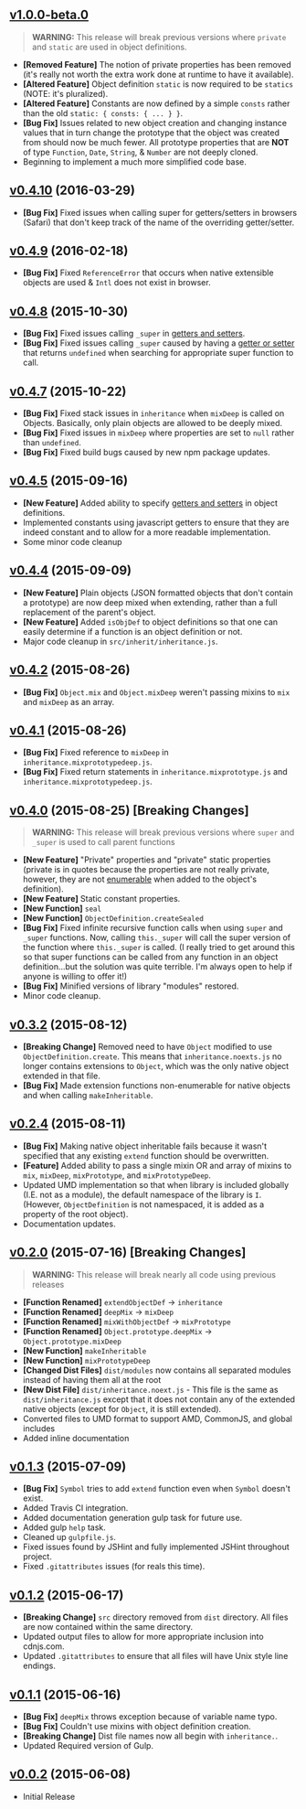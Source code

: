 ## [v1.0.0-beta.0](https://github.com/bsara/inheritance.js/tree/v1.0.0-beta.0)

> __WARNING:__ This release will break previous versions where `private` and
`static` are used in object definitions.

- **[Removed Feature]** The notion of private properties has been removed (it's
really not worth the extra work done at runtime to have it available).
- **[Altered Feature]** Object definition `static` is now required to be `statics`
(NOTE: it's pluralized).
- **[Altered Feature]** Constants are now defined by a simple `consts` rather than
the old `static: { consts: { ... } }`.
- **[Bug Fix]** Issues related to new object creation and changing instance values
that in turn change the prototype that the object was created from should now be
much fewer. All prototype properties that are **NOT** of type `Function`, `Date`,
`String`, & `Number` are not deeply cloned.
- Beginning to implement a much more simplified code base.


## [v0.4.10](https://github.com/bsara/inheritance.js/tree/v0.4.10) (2016-03-29)

- **[Bug Fix]** Fixed issues when calling super for getters/setters in browsers
(Safari) that don't keep track of the name of the overriding getter/setter.


## [v0.4.9](https://github.com/bsara/inheritance.js/tree/v0.4.9) (2016-02-18)

- **[Bug Fix]** Fixed `ReferenceError` that occurs when native extensible objects
are used & `Intl` does not exist in browser.


## [v0.4.8](https://github.com/bsara/inheritance.js/tree/v0.4.8) (2015-10-30)

- **[Bug Fix]** Fixed issues calling `_super` in [getters and setters][getters-setters].
- **[Bug Fix]** Fixed issues calling `_super` caused by having a [getter or
setter][getters-setters] that returns `undefined` when searching for appropriate
super function to call.


## [v0.4.7](https://github.com/bsara/inheritance.js/tree/v0.4.7) (2015-10-22)

- **[Bug Fix]** Fixed stack issues in `inheritance` when `mixDeep` is called on
Objects. Basically, only plain objects are allowed to be deeply mixed.
- **[Bug Fix]** Fixed issues in `mixDeep` where properties are set to `null`
rather than `undefined`.
- **[Bug Fix]** Fixed build bugs caused by new npm package updates.


## [v0.4.5](https://github.com/bsara/inheritance.js/tree/v0.4.5) (2015-09-16)

- **[New Feature]** Added ability to specify [getters and setters][getters-setters]
in object definitions.
- Implemented constants using javascript getters to ensure that they are indeed
constant and to allow for a more readable implementation.
- Some minor code cleanup


## [v0.4.4](https://github.com/bsara/inheritance.js/tree/v0.4.4) (2015-09-09)

- **[New Feature]** Plain objects (JSON formatted objects that don't contain a
prototype) are now deep mixed when extending, rather than a full replacement of
the parent's object.
- **[New Feature]** Added `isObjDef` to object definitions so that one can easily
determine if a function is an object definition or not.
- Major code cleanup in `src/inherit/inheritance.js`.


## [v0.4.2](https://github.com/bsara/inheritance.js/tree/v0.4.2) (2015-08-26)

- **[Bug Fix]** `Object.mix` and `Object.mixDeep` weren't passing mixins to `mix`
and `mixDeep` as an array.


## [v0.4.1](https://github.com/bsara/inheritance.js/tree/v0.4.1) (2015-08-26)

- **[Bug Fix]** Fixed reference to `mixDeep` in `inheritance.mixprototypedeep.js`.
- **[Bug Fix]** Fixed return statements in `inheritance.mixprototype.js` and
`inheritance.mixprototypedeep.js`.


## [v0.4.0](https://github.com/bsara/inheritance.js/tree/v0.4.0) (2015-08-25) **[Breaking Changes]**

> __WARNING:__ This release will break previous versions where `super` and
`_super` is used to call parent functions

- **[New Feature]** "Private" properties and "private" static properties (private
is in quotes because the properties are not really private, however, they are not
[enumerable](https://developer.mozilla.org/en-US/docs/Web/JavaScript/Reference/Global_Objects/Object/defineProperty#Enumerable_attribute)
when added to the object's definition).
- **[New Feature]** Static constant properties.
- **[New Function]** `seal`
- **[New Function]** `ObjectDefinition.createSealed`
- **[Bug Fix]** Fixed infinite recursive function calls when using `super` and
`_super` functions. Now, calling `this._super` will call the super version of the
function where `this._super` is called. (I really tried to get around this so that
super functions can be called from any function in an object definition...but the
solution was quite terrible. I'm always open to help if anyone is willing to offer
it!)
- **[Bug Fix]** Minified versions of library "modules" restored.
- Minor code cleanup.


## [v0.3.2](https://github.com/bsara/inheritance.js/tree/v0.3.2) (2015-08-12)

- **[Breaking Change]** Removed need to have `Object` modified to use
`ObjectDefinition.create`. This means that `inheritance.noexts.js` no longer contains
extensions to `Object`, which was the only native object extended in that file.
- **[Bug Fix]** Made extension functions non-enumerable for native objects and when
calling `makeInheritable`.


## [v0.2.4](https://github.com/bsara/inheritance.js/tree/v0.2.3) (2015-08-11)

- **[Bug Fix]** Making native object inheritable fails because it wasn't specified that
any existing `extend` function should be overwritten.
- **[Feature]** Added ability to pass a single mixin OR and array of mixins to `mix`,
`mixDeep`, `mixPrototype`, and `mixPrototypeDeep`.
- Updated UMD implementation so that when library is included globally (I.E. not as a
module), the default namespace of the library is `I`. (However, `ObjectDefinition` is
not namespaced, it is added as a property of the root object).
- Documentation updates.


## [v0.2.0](https://github.com/bsara/inheritance.js/tree/v0.2.0) (2015-07-16) **[Breaking Changes]**

> __WARNING:__ This release will break nearly all code using previous releases

- **[Function Renamed]** `extendObjectDef` -> `inheritance`
- **[Function Renamed]** `deepMix` -> `mixDeep`
- **[Function Renamed]** `mixWithObjectDef` -> `mixPrototype`
- **[Function Renamed]** `Object.prototype.deepMix` -> `Object.prototype.mixDeep`
- **[New Function]** `makeInheritable`
- **[New Function]** `mixPrototypeDeep`
- **[Changed Dist Files]** `dist/modules` now contains all separated modules instead of
having them all at the root
- **[New Dist File]** `dist/inheritance.noext.js` - This file is the same as
`dist/inheritance.js` except that it does not contain any of the extended native objects
(except for `Object`, it is still extended).
- Converted files to UMD format to support AMD, CommonJS, and global includes
- Added inline documentation


## [v0.1.3](https://github.com/bsara/inheritance.js/tree/v0.1.3) (2015-07-09)

- **[Bug Fix]** `Symbol` tries to add `extend` function even when `Symbol` doesn't exist.
- Added Travis CI integration.
- Added documentation generation gulp task for future use.
- Added gulp `help` task.
- Cleaned up `gulpfile.js`.
- Fixed issues found by JSHint and fully implemented JSHint throughout project.
- Fixed `.gitattributes` issues (for reals this time).


## [v0.1.2](https://github.com/bsara/inheritance.js/tree/v0.1.2) (2015-06-17)

- **[Breaking Change]** `src` directory removed from `dist` directory. All files are
now contained within the same directory.
- Updated output files to allow for more appropriate inclusion into cdnjs.com.
- Updated `.gitattributes` to ensure that all files will have Unix style line endings.


## [v0.1.1](https://github.com/bsara/inheritance.js/tree/v0.1.1) (2015-06-16)

- **[Bug Fix]** `deepMix` throws exception because of variable name typo.
- **[Bug Fix]** Couldn't use mixins with object definition creation.
- **[Breaking Change]** Dist file names now all begin with `inheritance.`.
- Updated Required version of Gulp.


## [v0.0.2](https://github.com/bsara/inheritance.js/tree/v0.0.2) (2015-06-08)

- Initial Release



[getters-setters]: https://developer.mozilla.org/en-US/docs/Web/JavaScript/Guide/Working_with_Objects#Defining_getters_and_setters
